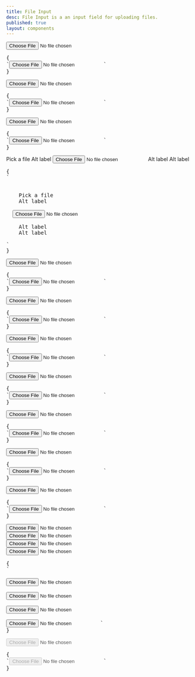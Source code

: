 ```yaml
---
title: File Input
desc: File Input is a an input field for uploading files.
published: true
layout: components
---
```


<script>
  import Component from "@components/Component.svelte"
  import ClassTable from "@components/ClassTable.svelte"
  import { prefix } from '$lib/stores';
  import { replace } from '$lib/actions';
</script>

<ClassTable
data="{[
  { type:'component', class: 'form-control', desc: 'Container element' },
  { type:'component', class: 'label', desc: 'For helper text' },
  { type:'component', class: 'file-input', desc: 'For <input> element' },
  { type:'modifier', class: 'file-input-bordered', desc: 'Adds border to input' },
  { type:'modifier', class: 'file-input-ghost', desc: 'Adds ghost style to input' },
  { type:'modifier', class: 'file-input-primary', desc: 'Adds `primary` color to input' },
  { type:'modifier', class: 'file-input-secondary', desc: 'Adds `secondary` color to input' },
  { type:'modifier', class: 'file-input-accent', desc: 'Adds `accent` color to input' },
  { type:'modifier', class: 'file-input-info', desc: 'Adds `info` color to input' },
  { type:'modifier', class: 'file-input-success', desc: 'Adds `success` color to input' },
  { type:'modifier', class: 'file-input-warning', desc: 'Adds `warning` color to input' },
  { type:'modifier', class: 'file-input-error', desc: 'Adds `error` color to input' },
  { type:'responsive', class: 'file-input-lg', desc: 'Large size for input' },
  { type:'responsive', class: 'file-input-md', desc: 'Medium (default) size for input' },
  { type:'responsive', class: 'file-input-sm', desc: 'Small size for input' },
  { type:'responsive', class: 'file-input-xs', desc: 'Extra small size for input' },
]}"
/>

<Component title="File input">
<input type="file" class="file-input w-full max-w-xs" />
<pre slot="html" use:replace={{ to: $prefix }}>{
`<input type="file" class="$$file-input w-full max-w-xs" />`
}</pre>
</Component>

<Component title="File input with border">
<input type="file" class="file-input file-input-bordered w-full max-w-xs" />
<pre slot="html" use:replace={{ to: $prefix }}>{
`<input type="file" class="$$file-input $$file-input-bordered w-full max-w-xs" />`
}</pre>
</Component>

<Component title="Ghost (no background)">
<input type="file" class="file-input file-input-ghost w-full max-w-xs" />
<pre slot="html" use:replace={{ to: $prefix }}>{
`<input type="file" class="$$file-input $$file-input-ghost w-full max-w-xs" />`
}</pre>
</Component>

<Component title="With form-control and labels">
<div class="form-control w-full max-w-xs">
  <label class="label">
    <span class="label-text">Pick a file</span>
    <span class="label-text-alt">Alt label</span>
  </label>
  <input type="file" class="file-input file-input-bordered w-full max-w-xs" />
  <label class="label">
    <span class="label-text-alt">Alt label</span>
    <span class="label-text-alt">Alt label</span>
  </label>
</div>
<pre slot="html" use:replace={{ to: $prefix }}>{
`<div class="$$form-control w-full max-w-xs">
  <label class="$$label">
    <span class="$$label-text">Pick a file</span>
    <span class="$$label-text-alt">Alt label</span>
  </label>
  <input type="file" class="$$file-input $$file-input-bordered w-full max-w-xs" />
  <label class="$$label">
    <span class="$$label-text-alt">Alt label</span>
    <span class="$$label-text-alt">Alt label</span>
  </label>
</div>`
}</pre>
</Component>

<Component title="Primary color">
<input type="file" class="file-input file-input-bordered file-input-primary w-full max-w-xs" />
<pre slot="html" use:replace={{ to: $prefix }}>{
`<input type="file" class="$$file-input $$file-input-bordered $$file-input-primary w-full max-w-xs" />`
}</pre>
</Component>

<Component title="Secondary color">
<input type="file" class="file-input file-input-bordered file-input-secondary w-full max-w-xs" />
<pre slot="html" use:replace={{ to: $prefix }}>{
`<input type="file" class="$$file-input $$file-input-bordered $$file-input-secondary w-full max-w-xs" />`
}</pre>
</Component>

<Component title="Accent color">
<input type="file" class="file-input file-input-bordered file-input-accent w-full max-w-xs" />
<pre slot="html" use:replace={{ to: $prefix }}>{
`<input type="file" class="$$file-input $$file-input-bordered $$file-input-accent w-full max-w-xs" />`
}</pre>
</Component>

<Component title="Info color">
<input type="file" class="file-input file-input-bordered file-input-info w-full max-w-xs" />
<pre slot="html" use:replace={{ to: $prefix }}>{
`<input type="file" class="$$file-input $$file-input-bordered $$file-input-info w-full max-w-xs" />`
}</pre>
</Component>

<Component title="Success color">
<input type="file" class="file-input file-input-bordered file-input-success w-full max-w-xs" />
<pre slot="html" use:replace={{ to: $prefix }}>{
`<input type="file" class="$$file-input $$file-input-bordered $$file-input-success w-full max-w-xs" />`
}</pre>
</Component>

<Component title="Warning color">
<input type="file" class="file-input file-input-bordered file-input-warning w-full max-w-xs" />
<pre slot="html" use:replace={{ to: $prefix }}>{
`<input type="file" class="$$file-input $$file-input-bordered $$file-input-warning w-full max-w-xs" />`
}</pre>
</Component>

<Component title="Error color">
<input type="file" class="file-input file-input-bordered file-input-error w-full max-w-xs" />
<pre slot="html" use:replace={{ to: $prefix }}>{
`<input type="file" class="$$file-input $$file-input-bordered $$file-input-error w-full max-w-xs" />`
}</pre>
</Component>

<Component title="Sizes">
<div class="flex flex-col gap-4 w-full items-center">
  <input type="file" class="file-input file-input-bordered file-input-xs w-full max-w-xs" />
  <input type="file" class="file-input file-input-bordered file-input-sm w-full max-w-xs" />
  <input type="file" class="file-input file-input-bordered file-input-md w-full max-w-xs" />
  <input type="file" class="file-input file-input-bordered file-input-lg w-full max-w-xs" />
</div>
<pre slot="html" use:replace={{ to: $prefix }}>{
`
<!-- xs -->
<input type="file" class="$$file-input $$file-input-bordered $$file-input-xs w-full max-w-xs" />
<!-- sm -->
<input type="file" class="$$file-input $$file-input-bordered $$file-input-sm w-full max-w-xs" />
<!-- md -->
<input type="file" class="$$file-input $$file-input-bordered $$file-input-md w-full max-w-xs" />
<!-- lg -->
<input type="file" class="$$file-input $$file-input-bordered $$file-input-lg w-full max-w-xs" />`
}</pre>
</Component>

<Component title="Disabled">
<input type="file" placeholder="You can't touch this" class="file-input file-input-bordered w-full max-w-xs" disabled />
<pre slot="html" use:replace={{ to: $prefix }}>{
`<input type="file" placeholder="You can't touch this" class="$$file-input $$file-input-bordered w-full max-w-xs" disabled />`
}</pre>
</Component>
